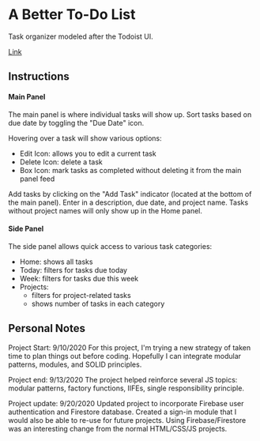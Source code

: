 # A Better To-Do List
Task organizer modeled after the Todoist UI. 

[Link](https://themddropout.github.io/betterToDoList/)

## Instructions
#### Main Panel
The main panel is where individual tasks will show up. Sort tasks based on due date by toggling the "Due Date" icon.

Hovering over a task will show various options:
* Edit Icon: allows you to edit a current task
* Delete Icon: delete a task
* Box Icon: mark tasks as completed without deleting it from the main panel feed 

Add tasks by clicking on the "Add Task" indicator (located at the bottom of the main panel). Enter in a description, due date, and project name. Tasks without project names will only show up in the Home panel.  

#### Side Panel
The side panel allows quick access to various task categories:
* Home: shows all tasks
* Today: filters for tasks due today
* Week: filters for tasks due this week
* Projects: 
  * filters for project-related tasks
  * shows number of tasks in each category 



## Personal Notes
Project Start: 9/10/2020
For this project, I'm trying a new strategy of taken time to plan things out before coding. Hopefully I can integrate modular patterns, modules, and SOLID principles. 

Project end: 9/13/2020
The project helped reinforce several JS topics: modular patterns, factory functions, IIFEs, single responsibility principle. 

Project update: 9/20/2020
Updated project to incorporate Firebase user authentication and Firestore database. Created a sign-in module that I would also be able to re-use for future projects. Using Firebase/Firestore was an interesting change from the normal HTML/CSS/JS projects. 